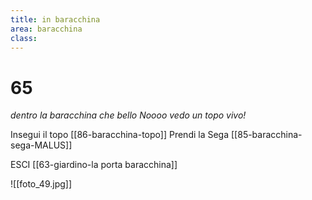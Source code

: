 ```yaml
---
title: in baracchina
area: baracchina
class: 
---
```

# 65
_dentro la baracchina che bello
Noooo vedo un topo vivo!_

Insegui il topo [[86-baracchina-topo]]
Prendi la Sega [[85-baracchina-sega-MALUS]]

ESCI [[63-giardino-la porta baracchina]]

![[foto_49.jpg]]